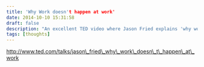 ```yaml
---
title: 'Why Work doesn't happen at work'
date: 2014-10-10 15:31:58
draft: false
description: "An excellent TED video where Jason Fried explains 'why work doesn't happen at work'"
tags: [thoughts]
---
```


http://www.ted.com/talks/jason\_fried\_why\_work\_doesn\_t\_happen\_at\_work
